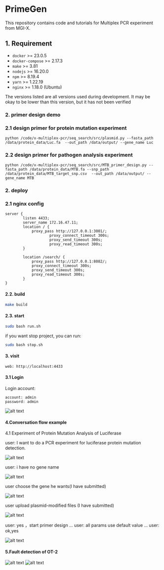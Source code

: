 # PrimeGen
This repository contains code and tutorials for Multiplex  PCR experiment from MGI-X.

## 1. Requirement

- `docker` >= 23.0.5
- `docker-compose` >= 2.17.3
- `make` >= 3.81
- `nodejs` >= 16.20.0
- `npm` >= 8.19.4
- `yarn` >= 1.22.19
- `nginx` >= 1.18.0 (Ubuntu)

The versions listed are all versions used during development. It may be okay to be lower than this version, but it has not been verified


### 2. primer design demo


### 2.1 design primer for protein mutation experiment

    python /code/x-multiplex-pcr/seq_search/src/plasmid.py --fasta_path /data/protein_data/Luc.fa  --out_path /data/output/ --gene_name Luc
### 2.2 design primer for pathogen analysis experiment

    python /code/x-multiplex-pcr/seq_search/src/MTB_primer_design.py --fasta_path /data/protein_data/MTB.fa --snp_path /data/protein_data/MTB_target_snp.csv  --out_path /data/output/ --gene_name MTB









### 2. deploy

### 2.1 nginx config
```
server {
        listen 4433;
        server_name 172.16.47.11;
		location / {
			proxy_pass http://127.0.0.1:3001/;
					proxy_connect_timeout 300s;
					proxy_send_timeout 300s;
					proxy_read_timeout 300s;
		}	

		location /search/ {
			proxy_pass http://127.0.0.1:8082/;
			proxy_connect_timeout 300s;
			proxy_send_timeout 300s;
			proxy_read_timeout 300s;
		}	
}

```

#### 2.2. build

```bash
make build
```

#### 2.3. start

```bash
sudo bash run.sh
```

if you want stop project, you can run:
```bash
sudo bash stop.sh
```


#### 3. visit

```
web: http://localhost:4433
```
#### 3.1 Login 
Login account:

```
account: admin
password: admin
```
![alt text](./docs/login.jpg)

#### 

#### 4.Conversation flow example

4.1 Experiment of Protein Mutation Analysis of Luciferase

user: I want to do a PCR experiment for luciferase protein mutation detection.

![alt text](./docs/1.jpg)

user: i have no gene name

![alt text](./docs/2.jpg)

user choose the gene he wants(I have submitted)

![alt text](./docs/3.jpg)

user upload plasmid-modified files (I have submitted)

![alt text](./docs/4.jpg)

user: yes ，start primer design
...
user: all params use default value
...
user: ok,yes

![alt text](./docs/5.jpg)

#### 5.Fault detection of OT-2

![alt text](./docs/check_1.jpg)
![alt text](./docs/check_2.jpg)



